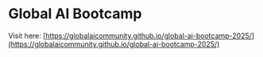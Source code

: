 # Global AI Bootcamp

Visit here: [https://globalaicommunity.github.io/global-ai-bootcamp-2025/](https://globalaicommunity.github.io/global-ai-bootcamp-2025/)
